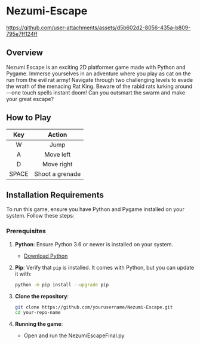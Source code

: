 # Nezumi-Escape
https://github.com/user-attachments/assets/d5b602d2-8056-435a-b809-795e7ff124ff

## Overview
Nezumi Escape is an exciting 2D platformer game made with Python and Pygame. Immerse yourselves in an adventure where you play as cat on the run from the evil rat army! Navigate through two challenging levels to evade the wrath of the menacing Rat King. Beware of the rabid rats lurking around—one touch spells instant doom! Can you outsmart the swarm and make your great escape?

## How to Play
| Key          | Action          |
|:------------:|:---------------:|
| W            | Jump            |
| A            | Move left       |
| D            | Move right      |
| SPACE        | Shoot a grenade |

## Installation Requirements

To run this game, ensure you have Python and Pygame installed on your system. Follow these steps:

### Prerequisites

1. **Python**: Ensure Python 3.6 or newer is installed on your system.  
   - [Download Python](https://www.python.org/downloads/)

2. **Pip**: Verify that `pip` is installed. It comes with Python, but you can update it with:
   ```bash
   python -m pip install --upgrade pip

3. **Clone the repository**:
   ```bash
   git clone https://github.com/yourusername/Nezumi-Escape.git
   cd your-repo-name
   
4. **Running the game**:
   - Open and run the NezumiEscapeFinal.py
